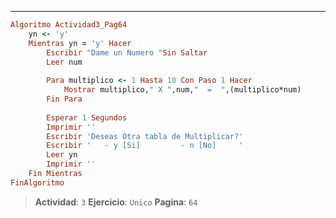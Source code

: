 ---
```ruby
Algoritmo Actividad3_Pag64	
	yn <- 'y'
	Mientras yn = 'y' Hacer
		Escribir "Dame un Numero "Sin Saltar
		Leer num
		
		Para multiplico <- 1 Hasta 10 Con Paso 1 Hacer
			Mostrar multiplico," X ",num,"  =  ",(multiplico*num)
		Fin Para
		
		Esperar 1 Segundos
		Imprimir ''
		Escribir 'Deseas Otra tabla de Multiplicar?'
		Escribir '   - y [Si]         - n [No]     '
		Leer yn
		Imprimir ''
	Fin Mientras
FinAlgoritmo
```
> **Actividad**: `3`
> **Ejercicio**: `Unico`
> **Pagina**: `64`
